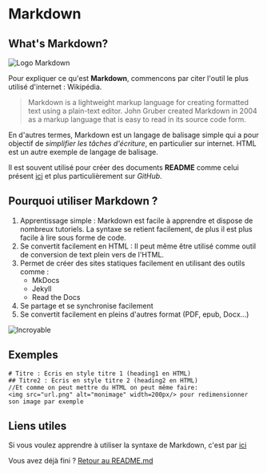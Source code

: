 # Markdown
## What's Markdown? 

![Logo Markdown](https://cdn.hashnode.com/res/hashnode/image/upload/v1605362981730/wDYGLi6rK.png)

Pour expliquer ce qu'est **Markdown**, commencons par citer l'outil le plus utilisé d'internet : Wikipédia.
>Markdown is a lightweight markup language for creating formatted text using a plain-text editor. John Gruber created Markdown in 2004 as a markup language that is easy to read in its source code form.

En d'autres termes, Markdown est un langage de balisage simple qui a pour objectif de *simplifier les tâches d'écriture*, en particulier sur internet. HTML est un autre exemple de langage de balisage.

Il est souvent utilisé pour créer des documents **README** comme celui présent [ici](/README.md) et plus particulièrement sur *GitHub*.

## Pourquoi utiliser Markdown ?
1. Apprentissage simple : Markdown est facile à apprendre et dispose de nombreux tutoriels. La syntaxe se retient facilement, de plus il est plus facile à lire sous forme de code. 
2. Se convertit facilement en HTML : Il peut même être utilisé comme outil de conversion de text plein vers de l'HTML.
3. Permet de créer des sites statiques facilement en utilisant des outils comme : 
    - MkDocs
    - Jekyll
    - Read the Docs
4. Se partage et se synchronise facilement
5. Se convertit facilement en pleins d'autres format (PDF, epub, Docx...)

![Incroyable](https://media3.giphy.com/media/tkApIfibjeWt1ufWwj/giphy.gif?cid=ecf05e479l91808q73zgr7txzj42jrdp6uzyfa3r37oc858s&ep=v1_gifs_search&rid=giphy.gif&ct=g)

## Exemples
    # Titre : Ecris en style titre 1 (heading1 en HTML)
    ## Titre2 : Ecris en style titre 2 (heading2 en HTML)
    //Et comme on peut mettre du HTML on peut même faire:
    <img src="url.png" alt="monimage" width=200px/> pour redimensionner son image par exemple

## Liens utiles
Si vous voulez apprendre à utiliser la syntaxe de Markdown, c'est par [ici](https://docs.github.com/fr/get-started/writing-on-github/getting-started-with-writing-and-formatting-on-github/basic-writing-and-formatting-syntax#images)

Vous avez déjà fini ? [Retour au README.md](/Readme.md)
